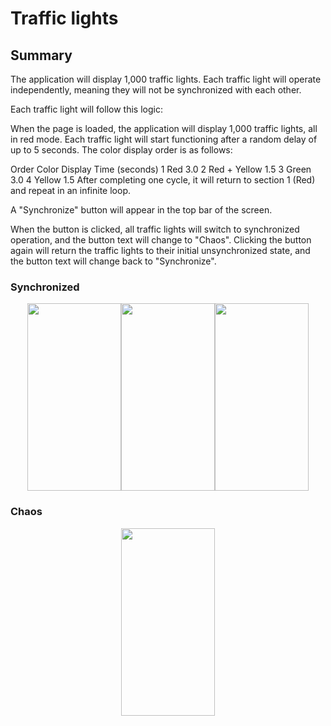 # Traffic lights

## Summary

The application will display 1,000 traffic lights. Each traffic light will operate independently,
meaning they will not be synchronized with each other.

Each traffic light will follow this logic:

When the page is loaded, the application will display 1,000 traffic lights, all in red mode.
Each traffic light will start functioning after a random delay of up to 5 seconds.
The color display order is as follows:

Order Color Display Time (seconds)
1 Red 3.0
2 Red + Yellow 1.5
3 Green 3.0
4 Yellow 1.5
After completing one cycle, it will return to section 1 (Red) and repeat in an infinite loop.

A "Synchronize" button will appear in the top bar of the screen.

When the button is clicked, all traffic lights will switch to synchronized operation, and the button
text will change to "Chaos".
Clicking the button again will return the traffic lights to their initial unsynchronized state, and
the button text will change back to "Synchronize".

### Synchronized
<div style="display: flex; justify-content: center;">
<img src="https://github.com/user-attachments/assets/6249f77b-d9c1-40bb-935a-9b2c51cfb374" width="150" height="300">
<img src="https://github.com/user-attachments/assets/87421875-13f0-4247-b82d-c3b4dbf4b9cd" width="150" height="300">
<img src="https://github.com/user-attachments/assets/6db18138-0b0e-4527-bb72-cbd0a9f7b4e1" width="150" height="300">
</div>

### Chaos
<div style="display: flex; justify-content: center;">
<img src="https://github.com/user-attachments/assets/411bf907-c071-4e81-84fb-ace9ee7d8b10" width="150" height="300">
</div>

